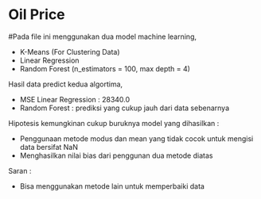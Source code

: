 # Oil Price

#Pada file ini menggunakan dua model machine learning,
  * K-Means (For Clustering Data)
  * Linear Regression
  * Random Forest (n_estimators = 100, max depth = 4)


Hasil data predict kedua algortima,
  * MSE Linear Regression : 28340.0
  * Random Forest : prediksi yang cukup jauh dari data sebenarnya

Hipotesis kemungkinan cukup buruknya model yang dihasilkan :
  * Penggunaan metode modus dan mean yang tidak cocok untuk mengisi data bersifat NaN
  * Menghasilkan nilai bias dari penggunan dua metode diatas
  
Saran :
  * Bisa menggunakan metode lain untuk memperbaiki data
 
